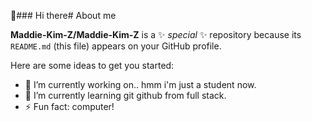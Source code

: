 👋### Hi there# About me


**Maddie-Kim-Z/Maddie-Kim-Z** is a ✨ _special_ ✨ repository because its `README.md` (this file) appears on your GitHub profile.

Here are some ideas to get you started:

- 🔭 I’m currently working on.. hmm i'm just a student now.
- 🌱 I’m currently learning git github from full stack.
- ⚡ Fun fact: computer!

